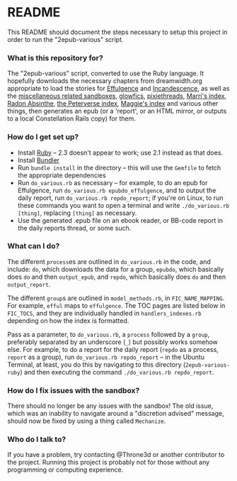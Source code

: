# README #

This README should document the steps necessary to setup this project in order to run the "2epub-various" script.

### What is this repository for? ###

The "2epub-various" script, converted to use the Ruby language. It hopefully downloads the necessary chapters from dreamwidth.org appropriate to load the stories for [Effulgence](https://belltower.dreamwidth.org/8579.html) and [Incandescence](https://alicornutopia.dreamwidth.org/7441.html), as well as the [miscellaneous related sandboxes](https://alicornutopia.dreamwidth.org/1640.html), [glowfics](https://glowfic.dreamwidth.org/), [pixiethreads](https://pixiethreads.dreamwidth.org/613.html), [Marri's index](https://marrinikari.dreamwidth.org/1634.html), [Radon Absinthe](https://radon-absinthe.dreamwidth.org/295.html), [the Peterverse index](https://peterverse.dreamwidth.org/1643.html), [Maggie's index](https://maggie-of-the-owls.dreamwidth.org/454.html) and various other things, then generates an epub (or a 'report', or an HTML mirror, or outputs to a local Constellation Rails copy) for them.

### How do I get set up? ###
* Install [Ruby](https://www.ruby-lang.org/en/) – 2.3 doesn't appear to work; use 2.1 instead as that does.
* Install [Bundler](http://bundler.io/)
* Run `bundle install` in the directory – this will use the `Gemfile` to fetch the appropriate dependencies
* Run `do_various.rb` as necessary – for example, to do an epub for Effulgence, run `do_various.rb epubdo_effulgence`, and to output the daily report, run `do_various.rb repdo_report`; if you're on Linux, to run these commands you want to open a terminal and write `./do_various.rb [thing]`, replacing `[thing]` as necessary.
* Use the generated .epub file on an ebook reader, or BB-code report in the daily reports thread, or some such.

### What can I do? ###
The different `process`es are outlined in `do_various.rb` in the code, and include: `do`, which downloads the data for a group, `epubdo`, which basically does `do` and then `output_epub`, and `repdo`, which basically does `do` and then `output_report`.

The different `group`s are outlined in `model_methods.rb`, in `FIC_NAME_MAPPING`. For example, `efful` maps to `effulgence`. The TOC pages are listed below in `FIC_TOCS`, and they are individually handled in `handlers_indexes.rb` depending on how the index is formatted.

Pass as a parameter, to `do_various.rb`, a `process` followed by a `group`, preferably separated by an underscore (`_`) but possibly works somehow else. For example, to do a report for the daily report (`repdo` as a process, `report` as a group), run `do_various.rb repdo_report` – in the Ubuntu Terminal, at least, you do this by navigating to this directory (`2epub-various-ruby`) and then executing the command `./do_various.rb repdo_report`.

### How do I fix issues with the sandbox? ###
There should no longer be any issues with the sandbox! The old issue, which was an inability to navigate around a "discretion advised" message, should now be fixed by using a thing called `Mechanize`.

### Who do I talk to? ###
If you have a problem, try contacting @Throne3d or another contributor to the project. Running this project is probably not for those without any programming or computing experience.
